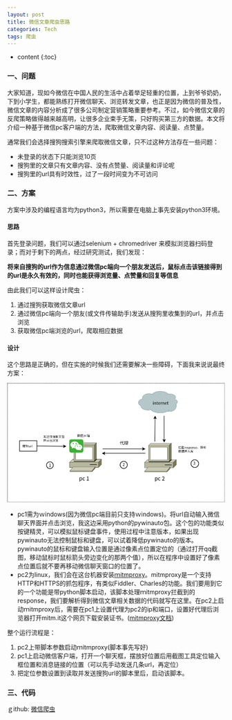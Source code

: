 ```yaml
---
layout: post
title: 微信文章爬虫思路
categories: Tech
tags: 爬虫
---
```


* content
{:toc}


### 一、问题

大家知道，现如今微信在中国人民的生活中占着举足轻重的位置，上到爷爷奶奶，下到小学生，都能熟练打开微信聊天、浏览转发文章，也正是因为微信的普及性，微信文章的内容分析成了很多公司制定营销策略重要参考。不过，如今微信文章的反爬策略做得越来越高明，让很多企业束手无策，只好购买第三方的数据。本文将介绍一种基于微信pc客户端的方法，爬取微信文章内容、阅读量、点赞量。

通常我们会选择搜狗搜索引擎来爬取微信文章，只不过这种方法存在一些问题：

- 未登录的状态下只能浏览10页
- 搜狗里的文章只有文章内容、没有点赞量、阅读量和评论呢
- 搜狗里的url具有时效性，过了一段时间变为不可访问






### 二、方案

方案中涉及的编程语言均为python3，所以需要在电脑上事先安装python3环境。

#### 思路

首先登录问题，我们可以通过selenium + chromedriver 来模拟浏览器扫码登录；而对于剩下的两点，经过研究测试，我们发现：

**将来自搜狗的url作为信息通过微信pc端向一个朋友发送后，鼠标点击该链接得到的url是永久有效的，同时也能获得浏览量、点赞量和回复等信息**

由此我们可以这样设计爬虫：

1. 通过搜狗获取微信文章url
2. 通过微信pc端向一个朋友(或文件传输助手)发送从搜狗里收集到的url，并点击浏览
3. 获取微信pc端浏览的url，爬取相应数据




#### 设计

这个思路是正确的，但在实施的时候我们还需要解决一些障碍，下面我来说说最终方案：

![流程图](/posts_img/2018/2018-06-16-a-method-of-crawling-wechat-article/liucheng.png)



- pc1需为ｗindows(因为微信pc端目前只支持ｗindows)。将url自动输入微信聊天界面并点击浏览，我这边采用python的pywinauto包。这个包的功能类似按键精灵，可以模拟鼠标键盘事件，使用过程中注意版本，如果出现pywinauto无法控制鼠标和键盘，可以试着降低pywinauto的版本。pywinauto的鼠标和键盘输入位置是通过像素点位置定位的（通过打开qq截图，移动鼠标时鼠标箭头旁边变化的那两个值），所以在程序中设置好了像素点位置后就不要再移动微信聊天窗口的位置了。
- pc2为linux，我们会在这台机器安装[ｍitmproxy](https://mitmproxy.org)。mitmproxy是一个支持HTTP和HTTPS的抓包程序，有类似Fiddler、Charles的功能。我们要用到它的一个功能是带python脚本启动，该脚本处理ｍitmproxy拦截到的response，我们要解析得到微信文章相关数据的代码就写在这里。在pc2上启动ｍitmproxy后，需要在pc1上设置代理为pc2的ip和端口，设置好代理后浏览器打开mitm.it这个网页下载安装证书。([mitmproxy文档](http://docs.mitmproxy.org/en/v0.18.2/introduction.html))

整个运行流程是：
1. pc2上带脚本参数启动ｍitmproxy(脚本事先写好)
2. pc1上启动微信客户端，打开一个聊天框，摆放好位置后用截图工具定位输入框位置和消息链接的位置（可以先手动发送几条url，再定位）
3. 把定位参数设置到读取并发送搜狗url的脚本里后，启动该脚本。




### 三、代码

ｇithub: [微信爬虫](https://github.com/Brook-Lan/wechat)









